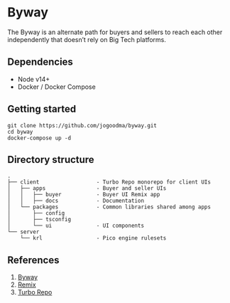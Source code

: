 # Byway

The Byway is an alternate path for buyers and sellers to reach each other independently that doesn’t rely on Big Tech platforms.

## Dependencies

* Node v14+
* Docker / Docker Compose

## Getting started

```
git clone https://github.com/jogoodma/byway.git
cd byway
docker-compose up -d
```

## Directory structure

```
.
├── client                  - Turbo Repo monorepo for client UIs
│   ├── apps                - Buyer and seller UIs
│   │   ├── buyer           - Buyer UI Remix app
│   │   ├── docs            - Documentation
│   └── packages            - Common libraries shared among apps
│       ├── config
│       ├── tsconfig
│       └── ui              - UI components
└── server
    └── krl                 - Pico engine rulesets
```

## References

1. [Byway](https://customercommons.org/category/byway/)
2. [Remix](https://remix.run)
3. [Turbo Repo](https://turborepo.org/)
